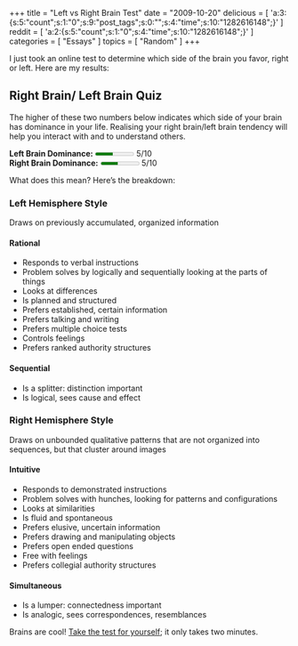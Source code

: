 +++
title = "Left vs Right Brain Test"
date = "2009-10-20"
delicious = [ 'a:3:{s:5:"count";s:1:"0";s:9:"post_tags";s:0:"";s:4:"time";s:10:"1282616148";}' ]
reddit = [ 'a:2:{s:5:"count";s:1:"0";s:4:"time";s:10:"1282616148";}' ]
categories = [ "Essays" ]
topics = [ "Random" ]
+++

I just took an online test to determine which side of the brain you favor, right or left. Here are my results:

<!--more-->

## Right Brain/ Left Brain Quiz

The higher of these two numbers below indicates which side of your brain has dominance in your life. Realising your right brain/left brain tendency will help you interact with and to understand others.

<div>
  <strong>Left Brain Dominance:</strong> <meter value="5" min="1" max="10">Left Brain Dominance</meter> 5/10
</div>

<div>
  <strong>Right Brain Dominance:</strong> <meter value="5" min="1" max="10">Right Brain Dominance</meter> 5/10
</div>

What does this mean? Here&#8217;s the breakdown:

### Left Hemisphere Style

Draws on previously accumulated, organized information 

#### Rational

* Responds to verbal instructions
* Problem solves by logically and sequentially looking at the parts of things
* Looks at differences
* Is planned and structured
* Prefers established, certain information
* Prefers talking and writing
* Prefers multiple choice tests
* Controls feelings
* Prefers ranked authority structures

#### Sequential

* Is a splitter: distinction important
* Is logical, sees cause and effect

### Right Hemisphere Style

Draws on unbounded qualitative patterns that are not organized into sequences, but that cluster around images

#### Intuitive

* Responds to demonstrated instructions
* Problem solves with hunches, looking for patterns and configurations
* Looks at similarities
* Is fluid and spontaneous
* Prefers elusive, uncertain information
* Prefers drawing and manipulating objects
* Prefers open ended questions
* Free with feelings
* Prefers collegial authority structures

#### Simultaneous

* Is a lumper: connectedness important
* Is analogic, sees correspondences, resemblances

Brains are cool! [Take the test for yourself](http://www.intelliscript.net/test_area/questionnaire/questionnaire.cgi?q=right_brain_left_brain_2); it only takes two minutes.

